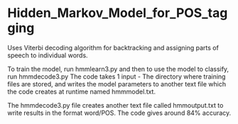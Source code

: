 # Hidden_Markov_Model_for_POS_tagging
Uses Viterbi decoding algorithm for backtracking and assigning parts of speech to individual words.

To train the model, run hmmlearn3.py and then to use the model to classify, run hmmdecode3.py The code takes 1 input - The directory where training files are stored, and writes the model parameters to another text file which the code creates at runtime named hmmmodel.txt.

The hmmdecode3.py file creates another text file called hmmoutput.txt to write results in the format word/POS.
The code gives around 84% accuracy.
